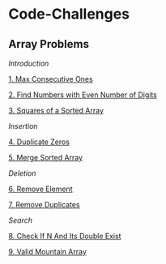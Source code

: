 # Code-Challenges

## Array Problems 
*Introduction*

[1. Max Consecutive Ones](https://github.com/nmpegetis/Code-Challenges/tree/main/1.MaxConsecutiveOnes)

[2. Find Numbers with Even Number of Digits](https://github.com/nmpegetis/Code-Challenges/tree/main/2.FindNumbersWithEvenNumberOfDigits)

[3. Squares of a Sorted Array](https://github.com/nmpegetis/Code-Challenges/tree/main/3.SquaresOfaSortedArray)

*Insertion*

[4. Duplicate Zeros](https://github.com/nmpegetis/Code-Challenges/tree/main/4.DuplicateZeros)

[5. Merge Sorted Array](https://github.com/nmpegetis/Code-Challenges/tree/main/5.MergeSortedArray)

*Deletion*

[6. Remove Element](https://github.com/nmpegetis/Code-Challenges/tree/main/6.RemoveElement)

[7. Remove Duplicates](https://github.com/nmpegetis/Code-Challenges/tree/main/7.RemoveDuplicates)

*Search*

[8. Check If N And Its Double Exist](https://github.com/nmpegetis/Code-Challenges/tree/main/8.CheckIfnAndItsDoubleExistInArray)

[9. Valid Mountain Array](https://github.com/nmpegetis/Code-Challenges/tree/main/9.ValidMountainArray)
